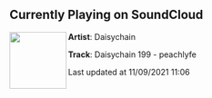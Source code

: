 ## Currently Playing on SoundCloud

[<img align="left" width="100" src="https://i1.sndcdn.com/artworks-DK5MGOESJ5ge3snV-appDaA-t500x500.jpg">](https://soundcloud.com/daisychain_podcast/peachlyfe-daisychain-199)

**Artist**: Daisychain 

**Track**: Daisychain 199 - peachlyfe

Last updated at 11/09/2021 11:06
